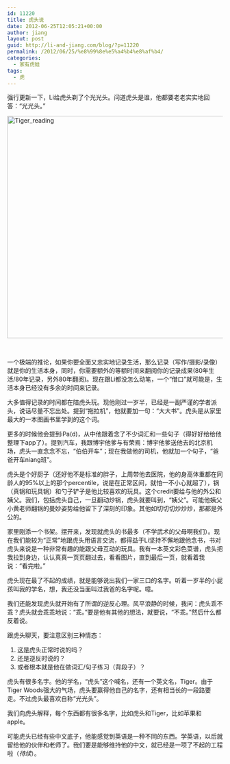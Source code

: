 ```yaml
---
id: 11220
title: 虎头说
date: 2012-06-25T12:05:21+00:00
author: jiang
layout: post
guid: http://li-and-jiang.com/blog/?p=11220
permalink: /2012/06/25/%e8%99%8e%e5%a4%b4%e8%af%b4/
categories:
  - 家有虎娃
tags:
  - 虎
---
```

强行更新一下，Li给虎头剃了个光光头。问道虎头是谁，他都要老老实实地回答：“光光头。”

[<img style="background-image: none; border-right-width: 0px; margin: 0px auto; padding-left: 0px; padding-right: 0px; display: block; float: none; border-top-width: 0px; border-bottom-width: 0px; border-left-width: 0px; padding-top: 0px" title="Tiger_reading" border="0" alt="Tiger_reading" src="http://jiangtanghu.com/cn/wp-content/uploads/2012/06/Tiger_reading_thumb.jpg" width="519" height="519" />](http://jiangtanghu.com/cn/wp-content/uploads/2012/06/Tiger_reading.jpg)

&#160;

一个极端的推论，如果你要全面又忠实地记录生活，那么记录（写作/摄影/录像）就是你的生活本身，同时，你需要额外的等额时间来翻阅你的记录成果(80年生活/80年记录，另外80年翻阅)。现在跟Li都没怎么动笔，一个“借口”就可能是，生活本身已经没有多余的时间来记录。

大多值得记录的时间都在陪虎头玩。现他刚过一岁半，已经是一副严谨的学者派头，说话尽量不忘出处。提到“拖拉机”，他就要加一句：“大大书”。虎头是从家里最大的一本图画书里学到的这个词。

更多的时候他会提到iPa(d)，从中他跟着念了不少词汇和一些句子（得好好给给他整理下app了）。提到汽车，我跟博宇他爹与有荣焉：博宇他爹送他去的北京机场，虎头一直念念不忘，“伯伯开车”；现在我做他的司机，他就加一个句子，“爸爸开车niang班”。

虎头是个好厨子（还好他不是标准的胖子，上周带他去医院，他的身高体重都在同龄人的95%以上的那个percentile，说是在正常区间，就怕一不小心就超了），锅（真锅和玩具锅）和勺子铲子是他比较喜欢的玩具。这个credit要给与他的外公和姨父。我们，包括虎头自己，一旦翻动炒锅，虎头就要叫到，“姨父”。可能他姨父小黄老师翻锅的曼妙姿势给他留下了深刻的印象。其他如切切切炒炒炒，那都是外公的。

家里刚添一个书架。摆开来，发现就虎头的书最多（不学武术的父母啊我们）。现在我们能较为“正常”地跟虎头用语言交流，都得益于Li坚持不懈地跟他念书，书对虎头来说是一种非常有趣的能跟父母互动的玩具。我有一本英文彩色菜谱，虎头把我拉到身边，认认真真一页页翻过去，看看图片，直到最后一页，就看着我说：“看完啦。”

虎头现在最了不起的成绩，就是能够说出我们一家三口的名字。听着一岁半的小屁孩叫我的学名，想，我还没当面叫过我爸的名字呢。噫。

我们还能发现虎头就开始有了所谓的逆反心理。风平浪静的时候，我问：虎头乖不乖？虎头就会乖乖地说：“乖。”要是他有其他的想法，就要说，“不乖。”然后什么都反着说。

跟虎头聊天，要注意区别三种情态：

  1. 这是虎头正常时说的吗？
  2. 还是逆反时说的？
  3. 或者根本就是他在做词汇/句子练习（背段子）？

虎头有很多名字。他的学名，“虎头”这个喊名，还有一个英文名，Tiger。由于Tiger Woods强大的气场，虎头要赢得他自己的名字，还有相当长的一段路要走。不过虎头最喜欢自称“光光头”。

我们向虎头解释，每个东西都有很多名字，比如虎头和Tiger，比如苹果和apple。

可能虎头已经有些中文底子，他能感觉到英语是一种不同的东西。学英语，以后就留给他的伙伴和老师了。我们要是能够维持他的中文，就已经是一项了不起的工程啦（_待续_）。